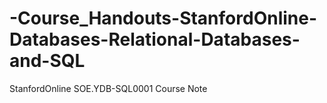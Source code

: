 # -Course_Handouts-StanfordOnline-Databases-Relational-Databases-and-SQL
StanfordOnline SOE.YDB-SQL0001 Course Note
